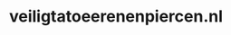 ---
layout: post
title:  "veiligtatoeerenenpiercen.nl"
internal_url:  "/dutchgov/veiligtatoeerenenpiercen.nl.html"
subdomains_count: 2
all_subdomains_count: 2
urls_count: 2
ssl_rank: 0
http_rank: 65
url_link: /data/veiligtatoeerenenpiercen.nl/urls.txt
all_subdomains_link: /data/veiligtatoeerenenpiercen.nl/all_subdomains.txt
subdomains_link: /data/veiligtatoeerenenpiercen.nl/subdomains.txt
categories: dutchgov
---